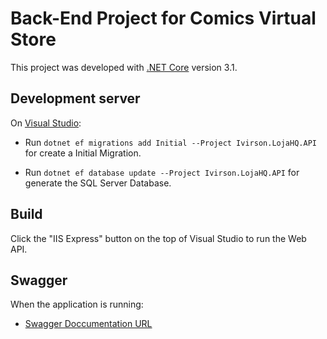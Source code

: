 # Back-End Project for Comics Virtual Store

This project was developed with <a href="https://docs.microsoft.com/pt-br/dotnet/core/whats-new/dotnet-core-3-1" target="_blank">.NET Core</a> version 3.1.

## Development server

On <a href="https://visualstudio.microsoft.com/pt-br" target="_blank">Visual Studio</a>:

  - Run `dotnet ef migrations add Initial --Project Ivirson.LojaHQ.API` for create a Initial Migration. 

  - Run `dotnet ef database update --Project Ivirson.LojaHQ.API` for generate the SQL Server Database. 

## Build

Click the "IIS Express" button on the top of Visual Studio to run the Web API.

## Swagger

When the application is running:

- <a href="https://localhost:44343/swagger" target="_blank">Swagger Doccumentation URL</a>

